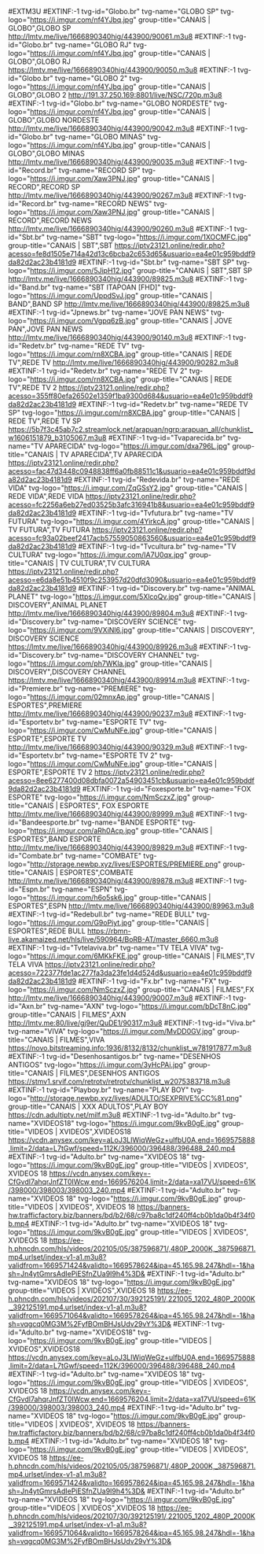 #EXTM3U
#EXTINF:-1 tvg-id="Globo.br" tvg-name="GLOBO SP" tvg-logo="https://i.imgur.com/nf4YJbq.jpg" group-title="CANAIS | GLOBO",GLOBO SP
http://lmtv.me/live/1666890340hig/443900/90061.m3u8
#EXTINF:-1 tvg-id="Globo.br" tvg-name="GLOBO RJ" tvg-logo="https://i.imgur.com/nf4YJbq.jpg" group-title="CANAIS | GLOBO",GLOBO RJ
https://lmtv.me/live/1666890340hig/443900/90050.m3u8
#EXTINF:-1 tvg-id="Globo.br" tvg-name="GLOBO 2" tvg-logo="https://i.imgur.com/nf4YJbq.jpg" group-title="CANAIS | GLOBO",GLOBO 2
http://191.37.250.169:8801/live/NSC/720p.m3u8
#EXTINF:-1 tvg-id="Globo.br" tvg-name="GLOBO NORDESTE" tvg-logo="https://i.imgur.com/nf4YJbq.jpg" group-title="CANAIS | GLOBO",GLOBO NORDESTE
http://lmtv.me/live/1666890340hig/443900/90042.m3u8
#EXTINF:-1 tvg-id="Globo.br" tvg-name="GLOBO MINAS" tvg-logo="https://i.imgur.com/nf4YJbq.jpg" group-title="CANAIS | GLOBO",GLOBO MINAS
http://lmtv.me/live/1666890340hig/443900/90035.m3u8
#EXTINF:-1 tvg-id="Record.br" tvg-name="RECORD SP" tvg-logo="https://i.imgur.com/Xaw3PNJ.jpg" group-title="CANAIS | RECORD",RECORD SP
http://lmtv.me/live/1666890340hig/443900/90267.m3u8
#EXTINF:-1 tvg-id="Record.br" tvg-name="RECORD NEWS" tvg-logo="https://i.imgur.com/Xaw3PNJ.jpg" group-title="CANAIS | RECORD",RECORD NEWS
http://lmtv.me/live/1666890340hig/443900/90260.m3u8
#EXTINF:-1 tvg-id="Sbt.br" tvg-name="SBT" tvg-logo="https://i.imgur.com/1XOCMFC.jpg" group-title="CANAIS | SBT",SBT
https://iptv23121.online/redir.php?acesso=fe8d1505e714a42d13c6bcba2c653d65&usuario=ea4e01c959bddf9da82d2ac23b4181d9
#EXTINF:-1 tvg-id="Sbt.br" tvg-name="SBT SP" tvg-logo="https://i.imgur.com/5JipH12.jpg" group-title="CANAIS | SBT",SBT SP
http://lmtv.me/live/1666890340hig/443900/89825.m3u8
#EXTINF:-1 tvg-id="Band.br" tvg-name="SBT ITAPOAN [FHD]" tvg-logo="https://i.imgur.com/UppdSvJ.jpg" group-title="CANAIS | BAND",BAND SP
http://lmtv.me/live/1666890340hig/443900/89825.m3u8
#EXTINF:-1 tvg-id="Jpnews.br" tvg-name="JOVE PAN NEWS" tvg-logo="https://i.imgur.com/Vgpq6zB.jpg" group-title="CANAIS | JOVE PAN",JOVE PAN NEWS
http://lmtv.me/live/1666890340hig/443900/90140.m3u8
#EXTINF:-1 tvg-id="Redetv.br" tvg-name="REDE TV" tvg-logo="https://i.imgur.com/rn8XCBA.jpg" group-title="CANAIS | REDE TV",REDE TV
http://lmtv.me/live/1666890340hig/443900/90282.m3u8
#EXTINF:-1 tvg-id="Redetv.br" tvg-name="REDE TV 2" tvg-logo="https://i.imgur.com/rn8XCBA.jpg" group-title="CANAIS | REDE TV",REDE TV 2
https://iptv23121.online/redir.php?acesso=355ff80efa26502e1359f1ba9300d684&usuario=ea4e01c959bddf9da82d2ac23b4181d9
#EXTINF:-1 tvg-id="Redetv.br" tvg-name="REDE TV SP" tvg-logo="https://i.imgur.com/rn8XCBA.jpg" group-title="CANAIS | REDE TV",REDE TV SP
https://5b7f3c45ab7c2.streamlock.net/arapuan/ngrp:arapuan_all/chunklist_w1606151879_b3105067.m3u8
#EXTINF:-1 tvg-id="Tvaparecida.br" tvg-name="TV APARECIDA" tvg-logo="https://i.imgur.com/dxa796L.jpg" group-title="CANAIS | TV APARECIDA",TV APARECIDA 
https://iptv23121.online/redir.php?acesso=fac47d3448c0948838ff6a0fb88511c1&usuario=ea4e01c959bddf9da82d2ac23b4181d9
#EXTINF:-1 tvg-id="Redevida.br" tvg-name="REDE VIDA" tvg-logo="https://i.imgur.com/ZqGSsY2.jpg" group-title="CANAIS | REDE VIDA",REDE VIDA
https://iptv23121.online/redir.php?acesso=fc2256a6eb27ed03525b3afc316941b8&usuario=ea4e01c959bddf9da82d2ac23b4181d9
#EXTINF:-1 tvg-id="Tvfutura.br" tvg-name="TV FUTURA" tvg-logo="https://i.imgur.com/4YirkcA.jpg" group-title="CANAIS | TV FUTURA",TV FUTURA
https://iptv23121.online/redir.php?acesso=fc93a02beef2417acb57559050863560&usuario=ea4e01c959bddf9da82d2ac23b4181d9
#EXTINF:-1 tvg-id="Tvcultura.br" tvg-name="TV CULTURA" tvg-logo="https://i.imgur.com/IA7U0qx.jpg" group-title="CANAIS | TV CULTURA",TV CULTURA
https://iptv23121.online/redir.php?acesso=e6da8e51b4510f9c253957d20dfd3090&usuario=ea4e01c959bddf9da82d2ac23b4181d9
#EXTINF:-1 tvg-id="Discovery.br" tvg-name="ANIMAL PLANET" tvg-logo="https://i.imgur.com/5XlcoQv.jpg" group-title="CANAIS | DISCOVERY",ANIMAL PLANET
http://lmtv.me/live/1666890340hig/443900/89804.m3u8
#EXTINF:-1 tvg-id="Discovery.br" tvg-name="DISCOVERY SCIENCE" tvg-logo="https://i.imgur.com/9VXiNl6.jpg" group-title="CANAIS | DISCOVERY", DISCOVERY SCIENCE
https://lmtv.me/live/1666890340hig/443900/89926.m3u8
#EXTINF:-1 tvg-id="Discovery.br" tvg-name="DISCOVERY CHANNEL" tvg-logo="https://i.imgur.com/ph7WKla.jpg" group-title="CANAIS | DISCOVERY",DISCOVERY CHANNEL
https://lmtv.me/live/1666890340hig/443900/89914.m3u8
#EXTINF:-1 tvg-id="Premiere.br" tvg-name="PREMIERE" tvg-logo="https://i.imgur.com/02mnxAp.jpg" group-title="CANAIS | ESPORTES",PREMIERE
http://lmtv.me/live/1666890340hig/443900/90237.m3u8
#EXTINF:-1 tvg-id="Esportetv.br" tvg-name="ESPORTE TV" tvg-logo="https://i.imgur.com/CwMuNFe.jpg" group-title="CANAIS | ESPORTE",ESPORTE TV
http://lmtv.me/live/1666890340hig/443900/90329.m3u8
#EXTINF:-1 tvg-id="Esportetv.br" tvg-name="ESPORTE TV 2" tvg-logo="https://i.imgur.com/CwMuNFe.jpg" group-title="CANAIS | ESPORTE",ESPORTE TV 2
https://iptv23121.online/redir.php?acesso=8ee6277400d08dbfa0072a54903451cb&usuario=ea4e01c959bddf9da82d2ac23b4181d9
#EXTINF:-1 tvg-id="Foxesporte.br" tvg-name="FOX ESPORTE" tvg-logo="https://i.imgur.com/NmSczxZ.jpg" group-title="CANAIS | ESPORTES", FOX ESPORTE
http://lmtv.me/live/1666890340hig/443900/89999.m3u8
#EXTINF:-1 tvg-id="Bandeesporte.br" tvg-name="BANDE ESPORTE" tvg-logo="https://i.imgur.com/aRh0Acp.jpg" group-title="CANAIS | ESPORTES",BAND ESPORTE
http://lmtv.me/live/1666890340hig/443900/89829.m3u8
#EXTINF:-1 tvg-id="Combate.br" tvg-name="COMBATE" tvg-logo="http://storage.newbp.xyz/lives/ESPORTES/PREMIERE.png" group-title="CANAIS | ESPORTES",COMBATE
http://lmtv.me/live/1666890340hig/443900/89878.m3u8
#EXTINF:-1 tvg-id="Espn.br" tvg-name="ESPN" tvg-logo="https://i.imgur.com/h6o5sk6.jpg" group-title="CANAIS | ESPORTES",ESPN
http://lmtv.me/live/1666890340hig/443900/89963.m3u8
#EXTINF:-1 tvg-id="Redebull.br" tvg-name="REDE BULL" tvg-logo="https://i.imgur.com/G9oPiyt.jpg" group-title="CANAIS | ESPORTES",REDE BULL
https://rbmn-live.akamaized.net/hls/live/590964/BoRB-AT/master_6660.m3u8
#EXTINF:-1 tvg-id="Tvtelaviva.br" tvg-name="TV TELA VIVA" tvg-logo="https://i.imgur.com/6MKkFKE.jpg" group-title="CANAIS | FILMES",TV TELA VIVA
https://iptv23121.online/redir.php?acesso=722377fde1ac277fa3da23fe1d4d524d&usuario=ea4e01c959bddf9da82d2ac23b4181d9
#EXTINF:-1 tvg-id="Fx.br" tvg-name="FX" tvg-logo="https://i.imgur.com/NmSczxZ.jpg" group-title="CANAIS | FILMES",FX
http://lmtv.me/live/1666890340hig/443900/90007.m3u8
#EXTINF:-1 tvg-id="Axn.br" tvg-name="AXN" tvg-logo="https://i.imgur.com/bDcT8nC.jpg" group-title="CANAIS | FILMES",AXN
http://lmtv.me:80/live/gj9er/QuDE1/90317.m3u8
#EXTINF:-1 tvg-id="Viva.br" tvg-name="VIVA" tvg-logo="https://i.imgur.com/MvDD0GV.jpg" group-title="CANAIS | FILMES",VIVA
https://novo.bitstreaming.info:1936/8132/8132/chunklist_w781917877.m3u8
#EXTINF:-1 tvg-id="Desenhosantigos.br" tvg-name="DESENHOS ANTIGOS" tvg-logo="https://i.imgur.com/3yHcPAi.jpg" group-title="CANAIS | FILMES",DESENHOS ANTIGOS
https://stmv1.srvif.com/retrotv/retrotv/chunklist_w2075383718.m3u8
#EXTINF:-1 tvg-id="Playboy.br" tvg-name="PLAY BOY" tvg-logo="http://storage.newbp.xyz/lives/ADULTO/SEXPRIVE%CC%81.png" group-title="CANAIS | XXX ADULTOS",PLAY BOY
https://cdn.adultiptv.net/milf.m3u8
#EXTINF:-1 tvg-id="Adulto.br" tvg-name="XVIDEOS18" tvg-logo="https://i.imgur.com/9kvB0gE.jpg" group-title="VIDEOS | XVIDEOS",XVIDEOS18
https://vcdn.anysex.com/key=aLoJ3LIWiqWeGz+uIfbU0A,end=1669575888,limit=2/data=L7tGwf/speed=112K/396000/396488/396488_240.mp4
#EXTINF:-1 tvg-id="Adulto.br" tvg-name="XVIDEOS 18" tvg-logo="https://i.imgur.com/9kvB0gE.jpg" group-title="VIDEOS | XVIDEOS", XVIDEOS 18
https://vcdn.anysex.com/key=-CfGvdl7ahqrJnfZT0IWcw,end=1669576204,limit=2/data=xa17VU/speed=61K/398000/398003/398003_240.mp4
#EXTINF:-1 tvg-id="Adulto.br" tvg-name="XVIDEOS 18" tvg-logo="https://i.imgur.com/9kvB0gE.jpg" group-title="VIDEOS | XVIDEOS", XVIDEOS 18
https://banners-hw.trafficfactory.biz/banners/bd/b2/68/c97ba8c1df240ff4cb0b1da0b4f34f0b.mp4
#EXTINF:-1 tvg-id="Adulto.br" tvg-name="XVIDEOS 18" tvg-logo="https://i.imgur.com/9kvB0gE.jpg" group-title="VIDEOS | XVIDEOS", XVIDEOS 18
https://ee-h.phncdn.com/hls/videos/202105/05/387596871/,480P_2000K,_387596871.mp4.urlset/index-v1-a1.m3u8?validfrom=1669571424&validto=1669578624&ipa=45.165.98.247&hdl=-1&hash=Jn4ytGmrsAdIePiESfnZUa9I9h4%3D&
#EXTINF:-1 tvg-id="Adulto.br" tvg-name="XVIDEOS 18" tvg-logo="https://i.imgur.com/9kvB0gE.jpg" group-title="VIDEOS | XVIDEOS",XVIDEOS 18
https://ee-h.phncdn.com/hls/videos/202107/30/392125191/,221005_1202_480P_2000K,_392125191.mp4.urlset/index-v1-a1.m3u8?validfrom=1669571064&validto=1669578264&ipa=45.165.98.247&hdl=-1&hash=vqgcq0MG3M%2FyfBOmBHJsUdv29vY%3D&
#EXTINF:-1 tvg-id="Adulto.br" tvg-name="XVIDEOS18" tvg-logo="https://i.imgur.com/9kvB0gE.jpg" group-title="VIDEOS | XVIDEOS",XVIDEOS18
https://vcdn.anysex.com/key=aLoJ3LIWiqWeGz+uIfbU0A,end=1669575888,limit=2/data=L7tGwf/speed=112K/396000/396488/396488_240.mp4
#EXTINF:-1 tvg-id="Adulto.br" tvg-name="XVIDEOS 18" tvg-logo="https://i.imgur.com/9kvB0gE.jpg" group-title="VIDEOS | XVIDEOS", XVIDEOS 18
https://vcdn.anysex.com/key=-CfGvdl7ahqrJnfZT0IWcw,end=1669576204,limit=2/data=xa17VU/speed=61K/398000/398003/398003_240.mp4
#EXTINF:-1 tvg-id="Adulto.br" tvg-name="XVIDEOS 18" tvg-logo="https://i.imgur.com/9kvB0gE.jpg" group-title="VIDEOS | XVIDEOS", XVIDEOS 18
https://banners-hw.trafficfactory.biz/banners/bd/b2/68/c97ba8c1df240ff4cb0b1da0b4f34f0b.mp4
#EXTINF:-1 tvg-id="Adulto.br" tvg-name="XVIDEOS 18" tvg-logo="https://i.imgur.com/9kvB0gE.jpg" group-title="VIDEOS | XVIDEOS", XVIDEOS 18
https://ee-h.phncdn.com/hls/videos/202105/05/387596871/,480P_2000K,_387596871.mp4.urlset/index-v1-a1.m3u8?validfrom=1669571424&validto=1669578624&ipa=45.165.98.247&hdl=-1&hash=Jn4ytGmrsAdIePiESfnZUa9I9h4%3D&
#EXTINF:-1 tvg-id="Adulto.br" tvg-name="XVIDEOS 18" tvg-logo="https://i.imgur.com/9kvB0gE.jpg" group-title="VIDEOS | XVIDEOS",XVIDEOS 18
https://ee-h.phncdn.com/hls/videos/202107/30/392125191/,221005_1202_480P_2000K,_392125191.mp4.urlset/index-v1-a1.m3u8?validfrom=1669571064&validto=1669578264&ipa=45.165.98.247&hdl=-1&hash=vqgcq0MG3M%2FyfBOmBHJsUdv29vY%3D&
